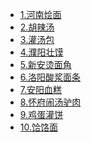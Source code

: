 <!--侧边栏docs/_sidebar.md-->

- [1.河南烩面](laravel/base/1.%20河南烩面.md)<br>
- [2.胡辣汤](/laravel/base/2.%20胡辣汤.md)<br>
- [3.灌汤包](/laravel/base/3.%20灌汤包.md)<br>
- [4.濮阳壮馍](/laravel/base/4.%20濮阳壮馍.md)<br>
- [5.新安烫面角](laravel/base/5.%20新安烫面角.md)<br>
- [6.洛阳酸浆面条](/laravel/base/6.%20洛阳酸浆面条.md)<br>
- [7.安阳血糕](/laravel/base/7.%20安阳血糕.md)<br>
- [8.怀府闹汤驴肉](/laravel/base/8.%20怀府闹汤驴肉.md)<br>
- [9.鸡蛋灌饼](/laravel/base/9.%20鸡蛋灌饼.md)<br>
- [10.饸饹面](/laravel/base/10.%20饸饹面.md)

